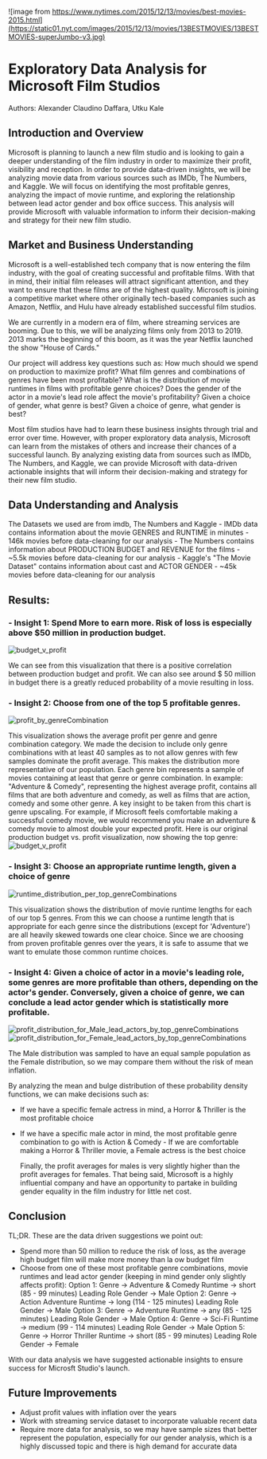 ![image from https://www.nytimes.com/2015/12/13/movies/best-movies-2015.html](https://static01.nyt.com/images/2015/12/13/movies/13BESTMOVIES/13BESTMOVIES-superJumbo-v3.jpg)
# Exploratory Data Analysis for Microsoft Film Studios
Authors: 
Alexander Claudino Daffara,
Utku Kale

## Introduction and Overview  
   Microsoft is planning to launch a new film studio and is looking to gain a deeper understanding of the film industry in order to maximize their profit, visibility and reception. In order to provide data-driven insights, we will be analyzing movie data from various sources such as IMDb, The Numbers, and Kaggle. We will focus on identifying the most profitable genres, analyzing the impact of movie runtime, and exploring the relationship between lead actor gender and box office success. This analysis will provide Microsoft with valuable information to inform their decision-making and strategy for their new film studio.

## Market and Business Understanding
   Microsoft is a well-established tech company that is now entering the film industry, with the goal of creating successful and profitable films. With that in mind, their initial film releases will attract significant attention, and they want to ensure that these films are of the highest quality. Microsoft is joining a competitive market where other originally tech-based companies such as Amazon, Netflix, and Hulu have already established successful film studios.

   We are currently in a modern era of film, where streaming services are booming. Due to this, we will be analyzing films only from 2013 to 2019. 2013 marks the beginning of this boom, as it was the year Netflix launched the show "House of Cards."

   Our project will address key questions such as: 
        How much should we spend on production to maximize profit? 
        What film genres and combinations of genres have been most profitable? 
        What is the distribution of movie runtimes in films with profitable genre choices? 
        Does the gender of the actor in a movie's lead role affect the movie's profitability? 
        Given a choice of gender, what genre is best? Given a choice of genre, what gender is best?

   Most film studios have had to learn these business insights through trial and error over time. However, with proper exploratory data analysis, Microsoft can learn from the mistakes of others and increase their chances of a successful launch. By analyzing existing data from sources such as IMDb, The Numbers, and Kaggle, we can provide Microsoft with data-driven actionable insights that will inform their decision-making and strategy for their new film studio.

## Data Understanding and Analysis
   The Datasets we used are from imdb, The Numbers and Kaggle
    - IMDb data contains information about the movie GENRES and RUNTIME in minutes
       - 146k movies before data-cleaning for our analysis
    - The Numbers contains information about PRODUCTION BUDGET and REVENUE for the films
       - ~5.5k movies before data-cleaning for our analysis
    - Kaggle's "The Movie Dataset" contains information about cast and ACTOR GENDER
       - ~45k movies before data-cleaning for our analysis

## Results:
### - Insight 1: Spend More to earn more. Risk of loss is especially above $50 million in production budget.
![budget_v_profit](https://raw.githubusercontent.com/alexanderdaffara/dsc-phase-1-project-Alex-Utku/main/visualizations/budgetvProfit.png)

   We can see from this visualization that there is a positive correlation between production budget and profit. We can also see around $ 50 million in budget there is a greatly reduced probability of a movie resulting in loss.

### - Insight 2: Choose from one of the top 5 profitable genres.
![profit_by_genreCombination](https://raw.githubusercontent.com/alexanderdaffara/dsc-phase-1-project-Alex-Utku/main/visualizations/profitByGenre.png)

   This visualization shows the average profit per genre and genre combination category. We made the decision to include only genre combinations with at least 40 samples as to not allow genres with few samples dominate the profit average. This makes the distribution more representative of our population. Each genre bin represents a sample of movies containing at least that genre or genre combination. 
   In example: "Adventure & Comedy", representing the highest average profit, contains all films that are both adventure and comedy, as well as films that are action, comedy and some other genre. A key insight to be taken from this chart is genre upscaling. For example, if Microsoft feels comfortable making a successful comedy movie, we would recommend you make an adventure & comedy movie to almost double your expected profit.
   Here is our original production budget vs. profit visualization, now showing the top genre:
![budget_v_profit](https://raw.githubusercontent.com/alexanderdaffara/dsc-phase-1-project-Alex-Utku/main/visualizations/budgetvProfitWithGenre.png)

### - Insight 3: Choose an appropriate runtime length, given a choice of genre
![runtime_distribution_per_top_genreCombinations](https://raw.githubusercontent.com/alexanderdaffara/dsc-phase-1-project-Alex-Utku/main/visualizations/runtime%20dist%20per%20genre%20(OG).png)

   This visualization shows the distribution of movie runtime lengths for each of our top 5 genres. From this we can choose a runtime length that is appropriate for each genre since the distributions (except for 'Adventure') are all heavily skewed towards one clear choice.
   Since we are choosing from proven profitable genres over the years, it is safe to assume that we want to emulate those common runtime choices.

### - Insight 4: Given a choice of actor in a movie's leading role, some genres are more profitable than others, depending on the actor's gender. Conversely, given a choice of genre, we can conclude a lead actor gender which is statistically more profitable.
![profit_distribution_for_Male_lead_actors_by_top_genreCombinations](https://raw.githubusercontent.com/alexanderdaffara/dsc-phase-1-project-Alex-Utku/main/visualizations/MaleDistributionByProfitGenre.png)
![profit_distribution_for_Female_lead_actors_by_top_genreCombinations](https://raw.githubusercontent.com/alexanderdaffara/dsc-phase-1-project-Alex-Utku/main/visualizations/FemaleDistributionByProfitGenre.png)

   The Male distribution was sampled to have an equal sample population as the Female distribution, so we may compare them without the risk of mean inflation.

By analyzing the mean and bulge distribution of these probability density functions, we can make decisions such as:
  - If we have a specific female actress in mind, a Horror & Thriller is the most profitable choice
  - If we have a specific male actor in mind, the most profitable genre combination to go with is Action & Comedy   - If we are comfortable making a Horror & Thriller movie, a Female actress is the best choice
  
    Finally, the profit averages for males is very slightly higher than the profit averages for females. That being said, Microsoft is a highly influential company and have an opportunity to partake in building gender equality in the film industry for little net cost.

## Conclusion

TL;DR. These are the data driven suggestions we point out:
 - Spend more than 50 million to reduce the risk of loss, as the average high budget film will make more money than la ow budget film
 - Choose from one of these most profitable genre combinations, movie runtimes and lead actor gender (keeping in mind gender only slightly affects profit):
   Option 1:
       Genre -> Adventure & Comedy
       Runtime -> short (85 - 99 minutes)
       Leading Role Gender -> Male
   Option 2:
       Genre -> Action Adventure
       Runtime -> long (114 - 125 minutes)
       Leading Role Gender -> Male
   Option 3:
       Genre -> Adventure
       Runtime -> any (85 - 125 minutes)
       Leading Role Gender -> Male
   Option 4:
       Genre -> Sci-Fi
       Runtime -> medium (99 - 114 minutes)
       Leading Role Gender -> Male
   Option 5:
       Genre -> Horror Thriller
       Runtime -> short (85 - 99 minutes)
       Leading Role Gender -> Female
       
 With our data analysis we have suggested actionable insights to ensure success for Microsft Studio's launch.
 
## Future Improvements
 - Adjust profit values with inflation over the years
 - Work with streaming service dataset to incorporate valuable recent data
 - Require more data for analysis, so we may have sample sizes that better represent the population, especially for our gender analysis, which is a highly discussed topic and there is high demand for accurate data

